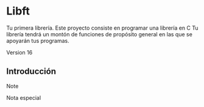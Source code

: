 # Libft

Tu primera librería. Este proyecto consiste en programar una librería en C
Tu librería tendrá un montón de funciones de propósito general en las que se apoyarán
tus programas.

Version 16

## Introducción

> [!NOTE]
> Nota especial